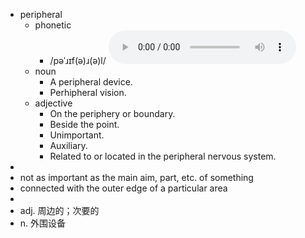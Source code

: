 - peripheral
	- phonetic
		- /pəˈɹɪf(ə)ɹ(ə)l/
		  <audio controls><source src="https://api.dictionaryapi.dev/media/pronunciations/en/peripheral-us.mp3"></audio>
	- noun
		- A peripheral device.
		- Perhipheral vision.
	- adjective
		- On the periphery or boundary.
		- Beside the point.
		- Unimportant.
		- Auxiliary.
		- Related to or located in the peripheral nervous system.
-
- not as important as the main aim, part, etc. of something
- connected with the outer edge of a particular area
-
- adj. 周边的；次要的
- n. 外围设备
